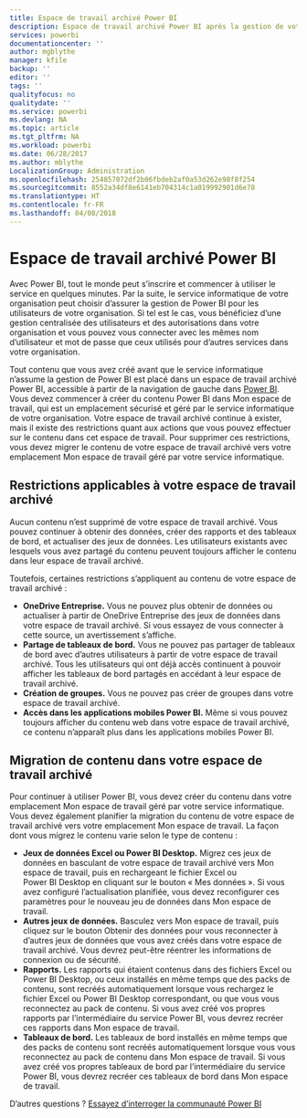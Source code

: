 ```yaml
---
title: Espace de travail archivé Power BI
description: Espace de travail archivé Power BI après la gestion de votre client Office 365
services: powerbi
documentationcenter: ''
author: mgblythe
manager: kfile
backup: ''
editor: ''
tags: ''
qualityfocus: no
qualitydate: ''
ms.service: powerbi
ms.devlang: NA
ms.topic: article
ms.tgt_pltfrm: NA
ms.workload: powerbi
ms.date: 06/28/2017
ms.author: mblythe
LocalizationGroup: Administration
ms.openlocfilehash: 254857072df2b06fbdeb2af0a53d262e98f8f254
ms.sourcegitcommit: 8552a34df8e6141eb704314c1a019992901d6e78
ms.translationtype: HT
ms.contentlocale: fr-FR
ms.lasthandoff: 04/08/2018
---
```

# <a name="power-bi-archived-workspace"></a>Espace de travail archivé Power BI
Avec Power BI, tout le monde peut s’inscrire et commencer à utiliser le service en quelques minutes.  Par la suite, le service informatique de votre organisation peut choisir d’assurer la gestion de Power BI pour les utilisateurs de votre organisation.  Si tel est le cas, vous bénéficiez d’une gestion centralisée des utilisateurs et des autorisations dans votre organisation et vous pouvez vous connecter avec les mêmes nom d’utilisateur et mot de passe que ceux utilisés pour d’autres services dans votre organisation. 

Tout contenu que vous avez créé avant que le service informatique n’assume la gestion de Power BI est placé dans un espace de travail archivé Power BI, accessible à partir de la navigation de gauche dans [Power BI](https://app.powerbi.com).  Vous devez commencer à créer du contenu Power BI dans Mon espace de travail, qui est un emplacement sécurisé et géré par le service informatique de votre organisation.  Votre espace de travail archivé continue à exister, mais il existe des restrictions quant aux actions que vous pouvez effectuer sur le contenu dans cet espace de travail.  Pour supprimer ces restrictions, vous devez migrer le contenu de votre espace de travail archivé vers votre emplacement Mon espace de travail géré par votre service informatique.

## <a name="restrictions-in-your-archived-workspace"></a>Restrictions applicables à votre espace de travail archivé
Aucun contenu n’est supprimé de votre espace de travail archivé.  Vous pouvez continuer à obtenir des données, créer des rapports et des tableaux de bord, et actualiser des jeux de données.  Les utilisateurs existants avec lesquels vous avez partagé du contenu peuvent toujours afficher le contenu dans leur espace de travail archivé.

Toutefois, certaines restrictions s’appliquent au contenu de votre espace de travail archivé :

* **OneDrive Entreprise.**  Vous ne pouvez plus obtenir de données ou actualiser à partir de OneDrive Entreprise des jeux de données dans votre espace de travail archivé.  Si vous essayez de vous connecter à cette source, un avertissement s’affiche.
* **Partage de tableaux de bord.**  Vous ne pouvez pas partager de tableaux de bord avec d’autres utilisateurs à partir de votre espace de travail archivé.  Tous les utilisateurs qui ont déjà accès continuent à pouvoir afficher les tableaux de bord partagés en accédant à leur espace de travail archivé.
* **Création de groupes.**  Vous ne pouvez pas créer de groupes dans votre espace de travail archivé.
* **Accès dans les applications mobiles Power BI.**  Même si vous pouvez toujours afficher du contenu web dans votre espace de travail archivé, ce contenu n’apparaît plus dans les applications mobiles Power BI.

## <a name="migrating-content-in-your-archived-workspace"></a>Migration de contenu dans votre espace de travail archivé
Pour continuer à utiliser Power BI, vous devez créer du contenu dans votre emplacement Mon espace de travail géré par votre service informatique.   Vous devez également planifier la migration du contenu de votre espace de travail archivé vers votre emplacement Mon espace de travail.  La façon dont vous migrez le contenu varie selon le type de contenu :

* **Jeux de données Excel ou Power BI Desktop.**  Migrez ces jeux de données en basculant de votre espace de travail archivé vers Mon espace de travail, puis en rechargeant le fichier Excel ou Power BI Desktop en cliquant sur le bouton « Mes données ».  Si vous avez configuré l’actualisation planifiée, vous devez reconfigurer ces paramètres pour le nouveau jeu de données dans Mon espace de travail.
* **Autres jeux de données.**  Basculez vers Mon espace de travail, puis cliquez sur le bouton Obtenir des données pour vous reconnecter à d’autres jeux de données que vous avez créés dans votre espace de travail archivé.  Vous devrez peut-être réentrer les informations de connexion ou de sécurité.
* **Rapports.**  Les rapports qui étaient contenus dans des fichiers Excel ou Power BI Desktop, ou ceux installés en même temps que des packs de contenu, sont recréés automatiquement lorsque vous rechargez le fichier Excel ou Power BI Desktop correspondant, ou que vous vous reconnectez au pack de contenu.  Si vous avez créé vos propres rapports par l’intermédiaire du service Power BI, vous devrez recréer ces rapports dans Mon espace de travail.
* **Tableaux de bord.**  Les tableaux de bord installés en même temps que des packs de contenu sont recréés automatiquement lorsque vous vous reconnectez au pack de contenu dans Mon espace de travail.  Si vous avez créé vos propres tableaux de bord par l’intermédiaire du service Power BI, vous devrez recréer ces tableaux de bord dans Mon espace de travail.

D’autres questions ? [Essayez d’interroger la communauté Power BI](http://community.powerbi.com/)

